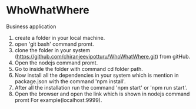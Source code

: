 # WhoWhatWhere
Business application

1) create a folder in your local machine.
2) open 'git bash' command promt.
3) clone the folder in your system (https://github.com/chiranjeevipotturu/WhoWhatWhere.git) from gitHub.
4) Open the nodejs command promt.
5) Go to inside the folder with command cd folder path.
6) Now install all the dependencies in your system which is mention in package.json with the command 'npm install'. 
7) After all the installation run the command 'npm start' or 'npm run start'.
8) Open the browser and open the link which is shown in nodejs command promt For example(localhost:9999).
